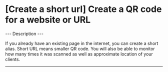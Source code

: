 <h1>[Create a short url] Create a QR code for a website or URL</h1>

--- Description ---

If you already have an existing page in the internet, you can create a short
alias. Short URL means smaller QR code. You will also be able to monitor how
many times it was scanned as well as approximate location of your clients.

----------
